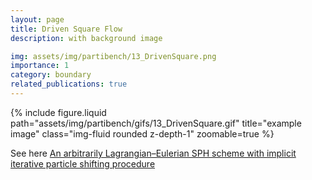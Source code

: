 ```yaml
---
layout: page
title: Driven Square Flow
description: with background image

img: assets/img/partibench/13_DrivenSquare.png
importance: 1
category: boundary
related_publications: true
---
```


{% include figure.liquid path="assets/img/partibench/gifs/13_DrivenSquare.gif" title="example image" class="img-fluid rounded z-depth-1" zoomable=true %}


See here [An arbitrarily Lagrangian–Eulerian SPH scheme with implicit iterative particle shifting procedure](https://www.sciencedirect.com/science/article/pii/S0045782523002839)
